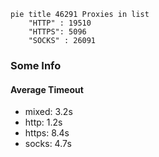 
```mermaid
pie title 46291 Proxies in list
    "HTTP" : 19510
    "HTTPS": 5096
    "SOCKS" : 26091
```

### Some Info
#### Average Timeout

- mixed: 3.2s
- http: 1.2s
- https: 8.4s
- socks: 4.7s